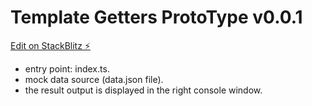 # Template Getters ProtoType v0.0.1

[Edit on StackBlitz ⚡️](https://jake.stackblitz.com/edit/typescript-vqw8s1)

- entry point: index.ts.
- mock data source (data.json file).
- the result output is displayed in the right console window.

